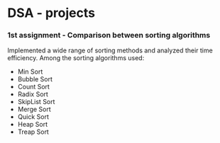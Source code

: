 # DSA - projects

### 1st assignment - Comparison between sorting algorithms
Implemented a wide range of sorting methods and analyzed their time efficiency.
Among the sorting algorithms used:
* Min Sort
* Bubble Sort
* Count Sort
* Radix Sort
* SkipList Sort
* Merge Sort
* Quick Sort
* Heap Sort
* Treap Sort

